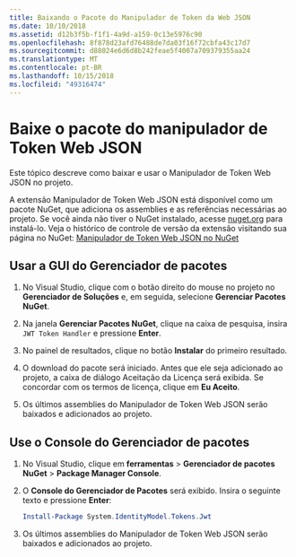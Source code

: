```yaml
---
title: Baixando o Pacote do Manipulador de Token da Web JSON
ms.date: 10/10/2018
ms.assetid: d12b3f5b-f1f1-4a9d-a159-0c13e5976c90
ms.openlocfilehash: 8f878d23afd76488de7da03f16f72cbfa43c17d7
ms.sourcegitcommit: d88024e6d6d8b242feae5f4007a709379355aa24
ms.translationtype: MT
ms.contentlocale: pt-BR
ms.lasthandoff: 10/15/2018
ms.locfileid: "49316474"
---
```

# <a name="download-the-json-web-token-handler-package"></a>Baixe o pacote do manipulador de Token Web JSON

Este tópico descreve como baixar e usar o Manipulador de Token Web JSON no projeto.

A extensão Manipulador de Token Web JSON está disponível como um pacote NuGet, que adiciona os assemblies e as referências necessárias ao projeto. Se você ainda não tiver o NuGet instalado, acesse [nuget.org](https://nuget.org) para instalá-lo. Veja o histórico de controle de versão da extensão visitando sua página no NuGet: [Manipulador de Token Web JSON no NuGet](https://www.nuget.org/packages/System.IdentityModel.Tokens.Jwt/)

## <a name="use-the-package-manager-gui"></a>Usar a GUI do Gerenciador de pacotes

1. No Visual Studio, clique com o botão direito do mouse no projeto no **Gerenciador de Soluções** e, em seguida, selecione **Gerenciar Pacotes NuGet**.

2. Na janela **Gerenciar Pacotes NuGet**, clique na caixa de pesquisa, insira `JWT Token Handler` e pressione **Enter**.

3. No painel de resultados, clique no botão **Instalar** do primeiro resultado.

4. O download do pacote será iniciado. Antes que ele seja adicionado ao projeto, a caixa de diálogo Aceitação da Licença será exibida. Se concordar com os termos de licença, clique em **Eu Aceito**.

5. Os últimos assemblies do Manipulador de Token Web JSON serão baixados e adicionados ao projeto.

## <a name="use-the-package-manager-console"></a>Use o Console do Gerenciador de pacotes

1. No Visual Studio, clique em **ferramentas** > **Gerenciador de pacotes NuGet** > **Package Manager Console**.

2. O **Console do Gerenciador de Pacotes** será exibido. Insira o seguinte texto e pressione **Enter**:

    ```powershell
    Install-Package System.IdentityModel.Tokens.Jwt
    ```

3. Os últimos assemblies do Manipulador de Token Web JSON serão baixados e adicionados ao projeto.